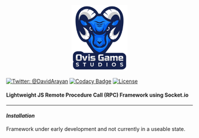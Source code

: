 <h3 align="center">
  <img src="graphics/icon.png?raw=true" alt="OvisTek Logo" width="150">
</h3>

[![Twitter: @DavidArayan](https://img.shields.io/badge/contact-DavidArayan-blue.svg?style=flat)](https://twitter.com/DavidArayan)
[![Codacy Badge](https://app.codacy.com/project/badge/Grade/070f1a541d9d4dd19e2a07f226bdea03)](https://www.codacy.com/gh/OvisTek/rpc-net/dashboard?utm_source=github.com&utm_medium=referral&utm_content=OvisTek/rpc-net&utm_campaign=Badge_Grade)
[![License](https://img.shields.io/badge/license-MIT-orange.svg?style=flat)](LICENSE)

#### **Lightweight JS Remote Procedure Call (RPC) Framework using Socket.io**

* * *

#### _Installation_

Framework under early development and not currently in a useable state.
